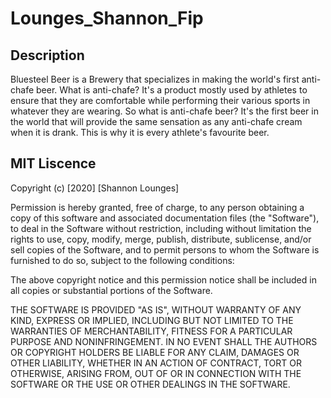 # Lounges_Shannon_Fip

## Description
Bluesteel Beer is a Brewery that specializes in making the world's first anti-chafe beer. What is anti-chafe? It's a product mostly used by athletes to ensure that they are comfortable while performing their various sports in whatever they are wearing. So what is anti-chafe beer? It's the first beer in the world that will provide the same sensation as any anti-chafe cream when it is drank. This is why it is every athlete's favourite beer.

## MIT Liscence

Copyright (c) [2020] [Shannon Lounges]

Permission is hereby granted, free of charge, to any person obtaining a copy of this software and associated documentation files (the "Software"), to deal in the Software without restriction, including without limitation the rights to use, copy, modify, merge, publish, distribute, sublicense, and/or sell copies of the Software, and to permit persons to whom the Software is furnished to do so, subject to the following conditions:

The above copyright notice and this permission notice shall be included in all copies or substantial portions of the Software.

THE SOFTWARE IS PROVIDED "AS IS", WITHOUT WARRANTY OF ANY KIND, EXPRESS OR IMPLIED, INCLUDING BUT NOT LIMITED TO THE WARRANTIES OF MERCHANTABILITY, FITNESS FOR A PARTICULAR PURPOSE AND NONINFRINGEMENT. IN NO EVENT SHALL THE AUTHORS OR COPYRIGHT HOLDERS BE LIABLE FOR ANY CLAIM, DAMAGES OR OTHER LIABILITY, WHETHER IN AN ACTION OF CONTRACT, TORT OR OTHERWISE, ARISING FROM, OUT OF OR IN CONNECTION WITH THE SOFTWARE OR THE USE OR OTHER DEALINGS IN THE SOFTWARE.

